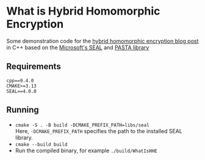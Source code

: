# What is Hybrid Homomorphic Encryption
Some demonstration code for the [hybrid homomorphic encryption blog post](https://encryptedlearner.com/what-is-hybrid-homomorphic-encryption-and-its-applications-b0568b21954c) in C++ based on the [Microsoft's SEAL](https://github.com/microsoft/SEAL) and [PASTA library](https://github.com/IAIK/hybrid-HE-framework)

## Requirements
`cpp==9.4.0`   
`CMAKE>=3.13`  
`SEAL==4.0.0`  

## Running
- `cmake -S . -B build -DCMAKE_PREFIX_PATH=libs/seal`  
Here, `-DCMAKE_PREFIX_PATH` specifies the path to the installed SEAL library.
- `cmake --build build`
- Run the compiled binary, for example `./build/WhatIsHHE`